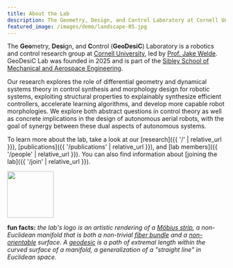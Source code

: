 ```yaml
---
title: About the Lab
description: The Geometry, Design, and Control Laboratory at Cornell University
featured_image: /images/demo/landscape-05.jpg
---
```


The **Geo**metry, **Desi**gn, and **C**ontrol (**GeoDesiC**) Laboratory  is a robotics and control research group at [Cornell University](https://www.cornell.edu), led by [Prof. Jake Welde](https://www.engineering.cornell.edu/people/jake-welde/). GeoDesiC Lab was founded in 2025 and is part of the [Sibley School of Mechanical and Aerospace Engineering](https://www.engineering.cornell.edu/mae/). 

Our research explores the role of differential geometry and dynamical systems theory in control synthesis and morphology design for robotic systems, exploiting structural properties to explainably synthesize efficient controllers, accelerate learning algorithms, and develop more capable robot morphologies. We explore both abstract questions in control theory as well as concrete implications in the design of autonomous aerial robots, with the goal of synergy between these dual aspects of autonomous systems. 

To learn more about the lab, take a look at our [research]({{ '/' | relative_url }}), [publications]({{ '/publications' | relative_url }}), and [lab members]({{ '/people' | relative_url }}). You can also find information about [joining the lab]({{ '/join' | relative_url }}).

<img src="{{ '/images/logo/logo_only.svg' | relative_url }}" style="width: 80pt;">

**fun facts:** *the lab's logo is an artistic rendering of a [Möbius strip](https://en.wikipedia.org/wiki/Möbius_strip), a non-Euclidean manifold that is both a  non-trivial [fiber bundle](https://en.wikipedia.org/wiki/Fiber_bundle) and a [non-orientable](https://en.wikipedia.org/wiki/Orientability) surface. A [geodesic](https://en.wikipedia.org/wiki/Geodesic) is a path of extremal length within the curved surface of a manifold, a generalization of a "straight line" in Euclidean space.*
